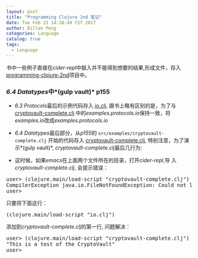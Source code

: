 ```yaml
---
layout: post
title: "Programming Clojure 2nd 笔记"
date: Tue Feb 21 14:28:49 CST 2017
author: Dillon Peng
categories: Language
catalog: true
tags:
  - Language
---
```


书中一些例子直接在*cider-repl*中敲入并不能得到想要的结果,形成文件，存入[programming-clojure-2nd](https://github.com/abelard2008/programming-clojure-2nd)项目中。
### *6.4 Datatypes*中*(gulp vault)* p155
- *6.3 Protocols*最后的示例代码存入
[io.clj](https://github.com/abelard2008/programming-clojure-2nd/blob/master/chapter6/io.clj),
跟书上略有区别的是，为了与
[cryptovault-complete.clj](https://github.com/abelard2008/programming-clojure-2nd/blob/master/chapter6/io.clj)
中的*examples.protocols.io*保持一致，将*examples.io*改成*examples.protocols.io*

- *6.4 Datatypes*最后部分，从*p155*的 `src/examples/cryptovault-complete.clj` 开始的代码存入
  [cryptovault-complete.clj](https://github.com/abelard2008/programming-clojure-2nd/blob/master/chapter6/io.clj),
  特别注意，为了演示*(gulp vault)*, *cryptovault-complete.clj*最后几行为:
  
- 这时候，如果*emacs*在上面两个文件所在的目录，打开*cider-repl*,导
  入*cryptovault-complete.clj*, 会提示错误：
<?prettify?>
<pre id="bash">
user> (clojure.main/load-script "cryptovault-complete.clj")
CompilerException java.io.FileNotFoundException: Could not locate examples/protocols/io__init.class or examples/protocols/io.clj on classpath., compiling:(/study/clojure/programming-clojure-2nd/chapter6/cryptovault-complete.clj:1:1) 
user> 
</pre>
只要将下面这行：
<?prettify?>
<pre id="clojure">
(clojure.main/load-script "io.clj")
</pre>
添加到*cryptovault-complete.clj*的第一行, 问题解决：
<?prettify?>
<pre id="bash">
user> (clojure.main/load-script "cryptovault-complete.clj")
"This is a test of the CryptoVault"
user> 
</pre>



